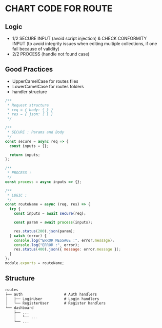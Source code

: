 # CHART CODE FOR ROUTE

## Logic

- 1/2 SECURE INPUT (avoid script injection) & CHECK CONFORMITY INPUT (to avoid integrity issues when editing multiple collections, if one fail because of validity)
- 2/2 PROCESS (handle not found case)

## Good Practices

- UpperCamelCase for routes files
- LowerCamelCase for routes folders
- handler structure

```javascript
/**
 * Request structure
 * req = { body: { } }
 * res = { json: { } }
 */

/**
 * SECURE : Params and Body
 */
const secure = async req => {
  const inputs = {};

  return inputs;
};

/**
 * PROCESS :
 */
const process = async inputs => {};

/**
 * LOGIC :
 */
const routeName = async (req, res) => {
  try {
    const inputs = await secure(req);

    const param = await process(inputs);

    res.status(200).json(param);
  } catch (error) {
    console.log("ERROR MESSAGE :", error.message);
    console.log("ERROR :", error);
    res.status(400).json({ message: error.message });
  }
};
module.exports = routeName;
```

## Structure

```javascript
routes
├── auth                   # Auth handlers
│   ├── LoginUser          # Login handlers
│   └── RegisterUser       # Register handlers
└── dashboard
    ├── ...
    |   └── ...
    └── ...
```
